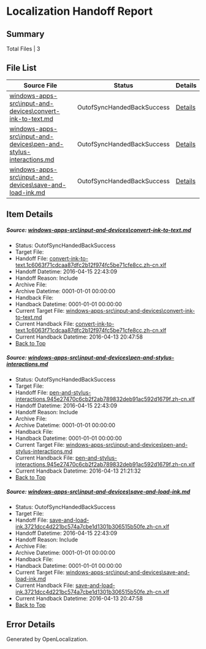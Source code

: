 # <a name='report-top'></a> Localization Handoff Report

## Summary
 Total Files | 3

## File List
 Source File | Status | Details 
 ----------- | ------ | ------- 
 [windows-apps-src\input-and-devices\convert-ink-to-text.md](https://github.com/Microsoft/windows-apps/blob/747d681c3c8140e2ab7b72bd53538a361be943ac/windows-apps-src/input-and-devices/convert-ink-to-text.md) | OutofSyncHandedBackSuccess | [Details](#3476a1db5804a2a4b48b969a6ed3449ab9b762072596)
 [windows-apps-src\input-and-devices\pen-and-stylus-interactions.md](https://github.com/Microsoft/windows-apps/blob/747d681c3c8140e2ab7b72bd53538a361be943ac/windows-apps-src/input-and-devices/pen-and-stylus-interactions.md) | OutofSyncHandedBackSuccess | [Details](#eac095378f37265e4d050f574d12b6ae92583f172853)
 [windows-apps-src\input-and-devices\save-and-load-ink.md](https://github.com/Microsoft/windows-apps/blob/747d681c3c8140e2ab7b72bd53538a361be943ac/windows-apps-src/input-and-devices/save-and-load-ink.md) | OutofSyncHandedBackSuccess | [Details](#df2005734c3a7252afabf496e6dab43297d6806a2855)

## Item Details
##### <a name='3476a1db5804a2a4b48b969a6ed3449ab9b762072596'></a> Source: [windows-apps-src\input-and-devices\convert-ink-to-text.md](https://github.com/Microsoft/windows-apps/blob/747d681c3c8140e2ab7b72bd53538a361be943ac/windows-apps-src/input-and-devices/convert-ink-to-text.md)
* Status: OutofSyncHandedBackSuccess
* Target File: 
* Handoff File: [convert-ink-to-text.1c6063f71cdcaa87dfc2b12f974fc5be71cfe8cc.zh-cn.xlf](https://github.com/Microsoft/WDG.handoff/blob/a330888ce2ed9d5414cabd6f512fd833552f8fb4/ol-handoff/Microsoft/windows-apps.zh-cn/master/convert-ink-to-text.1c6063f71cdcaa87dfc2b12f974fc5be71cfe8cc.zh-cn.xlf)
* Handoff Datetime: 2016-04-15 22:43:09
* Handoff Reason: Include
* Archive File: 
* Archive Datetime: 0001-01-01 00:00:00
* Handback File: 
* Handback Datetime: 0001-01-01 00:00:00
* Current Target File: [windows-apps-src\input-and-devices\convert-ink-to-text.md](https://github.com/Microsoft/windows-apps.zh-cn/blob/528f0417fbd7a9f463907c5d4655aa29068b0a4e/windows-apps-src/input-and-devices/convert-ink-to-text.md)
* Current Handback File: [convert-ink-to-text.1c6063f71cdcaa87dfc2b12f974fc5be71cfe8cc.zh-cn.xlf](https://github.com/Microsoft/WDG.handback/blob/fdce37552d804660c10c63cc0eafd981d65d103d/ol-handback/Microsoft/windows-apps.zh-cn/master/convert-ink-to-text.1c6063f71cdcaa87dfc2b12f974fc5be71cfe8cc.zh-cn.xlf)
* Current Handback Datetime: 2016-04-13 20:47:58
* [Back to Top](#report-top)

##### <a name='eac095378f37265e4d050f574d12b6ae92583f172853'></a> Source: [windows-apps-src\input-and-devices\pen-and-stylus-interactions.md](https://github.com/Microsoft/windows-apps/blob/747d681c3c8140e2ab7b72bd53538a361be943ac/windows-apps-src/input-and-devices/pen-and-stylus-interactions.md)
* Status: OutofSyncHandedBackSuccess
* Target File: 
* Handoff File: [pen-and-stylus-interactions.945e27470c6cb2f2ab789832deb91ac592d1679f.zh-cn.xlf](https://github.com/Microsoft/WDG.handoff/blob/a330888ce2ed9d5414cabd6f512fd833552f8fb4/ol-handoff/Microsoft/windows-apps.zh-cn/master/pen-and-stylus-interactions.945e27470c6cb2f2ab789832deb91ac592d1679f.zh-cn.xlf)
* Handoff Datetime: 2016-04-15 22:43:09
* Handoff Reason: Include
* Archive File: 
* Archive Datetime: 0001-01-01 00:00:00
* Handback File: 
* Handback Datetime: 0001-01-01 00:00:00
* Current Target File: [windows-apps-src\input-and-devices\pen-and-stylus-interactions.md](https://github.com/Microsoft/windows-apps.zh-cn/blob/2df1ee2c7294e678466e80875dfab2d8eabd32ae/windows-apps-src/input-and-devices/pen-and-stylus-interactions.md)
* Current Handback File: [pen-and-stylus-interactions.945e27470c6cb2f2ab789832deb91ac592d1679f.zh-cn.xlf](https://github.com/Microsoft/WDG.handback/blob/490b527037c13243a6dddc25993a26279c7d0e64/ol-handback/Microsoft/windows-apps.zh-cn/master/pen-and-stylus-interactions.945e27470c6cb2f2ab789832deb91ac592d1679f.zh-cn.xlf)
* Current Handback Datetime: 2016-04-13 21:21:32
* [Back to Top](#report-top)

##### <a name='df2005734c3a7252afabf496e6dab43297d6806a2855'></a> Source: [windows-apps-src\input-and-devices\save-and-load-ink.md](https://github.com/Microsoft/windows-apps/blob/747d681c3c8140e2ab7b72bd53538a361be943ac/windows-apps-src/input-and-devices/save-and-load-ink.md)
* Status: OutofSyncHandedBackSuccess
* Target File: 
* Handoff File: [save-and-load-ink.3721dcc4d221bc574a7cbe1d1301b306515b50fe.zh-cn.xlf](https://github.com/Microsoft/WDG.handoff/blob/a330888ce2ed9d5414cabd6f512fd833552f8fb4/ol-handoff/Microsoft/windows-apps.zh-cn/master/save-and-load-ink.3721dcc4d221bc574a7cbe1d1301b306515b50fe.zh-cn.xlf)
* Handoff Datetime: 2016-04-15 22:43:09
* Handoff Reason: Include
* Archive File: 
* Archive Datetime: 0001-01-01 00:00:00
* Handback File: 
* Handback Datetime: 0001-01-01 00:00:00
* Current Target File: [windows-apps-src\input-and-devices\save-and-load-ink.md](https://github.com/Microsoft/windows-apps.zh-cn/blob/528f0417fbd7a9f463907c5d4655aa29068b0a4e/windows-apps-src/input-and-devices/save-and-load-ink.md)
* Current Handback File: [save-and-load-ink.3721dcc4d221bc574a7cbe1d1301b306515b50fe.zh-cn.xlf](https://github.com/Microsoft/WDG.handback/blob/fdce37552d804660c10c63cc0eafd981d65d103d/ol-handback/Microsoft/windows-apps.zh-cn/master/save-and-load-ink.3721dcc4d221bc574a7cbe1d1301b306515b50fe.zh-cn.xlf)
* Current Handback Datetime: 2016-04-13 20:47:58
* [Back to Top](#report-top)


## Error Details

Generated by OpenLocalization.
